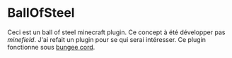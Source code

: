 # BallOfSteel

Ceci est un ball of steel minecraft plugin. Ce concept à été développer pas *minefield*. J'ai refait un plugin pour se qui serai intéresser. Ce plugin fonctionne sous [bungee cord](https://www.spigotmc.org/wiki/bungeecord/s).

